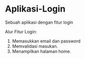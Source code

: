 # Aplikasi-Login
Sebuah aplikasi dengan fitur login

Alur Fitur Login: 
1. Memasukkan email dan password 
2. Memvalidasi masukan. 
3. Menampilkan halaman home.
